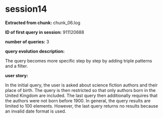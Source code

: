 # session14
**Extracted from chunk:** chunk_06.log

**ID of first query in session:** 911120688

**number of queries:** 3

**query evolution description:**

The query becomes more specific step by step by adding triple patterns and a filter.

**user story:**

In the initial query, the user is asked about science fiction authors and their place of birth.
The query is then restricted so that only authors born in the United Kingdom are included.
The last query then additionally requires that the authors were not born before 1900.
In general, the query results are limited to 100 elements. However, the last query returns no results because an invalid date format is used.
